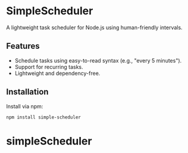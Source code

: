 # SimpleScheduler

A lightweight task scheduler for Node.js using human-friendly intervals.

## Features

- Schedule tasks using easy-to-read syntax (e.g., "every 5 minutes").
- Support for recurring tasks.
- Lightweight and dependency-free.

## Installation

Install via npm:

```bash
npm install simple-scheduler
```
# simpleScheduler
